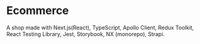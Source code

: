 # Ecommerce

A shop made with Next.js(React), TypeScript, Apollo Client, Redux Toolkit, React Testing Library, Jest, Storybook, NX (monorepo), Strapi.
